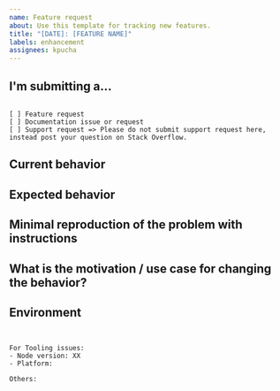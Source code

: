 ```yaml
---
name: Feature request
about: Use this template for tracking new features.
title: "[DATE]: [FEATURE NAME]"
labels: enhancement
assignees: kpucha
---
```

<!--
PLEASE HELP US PROCESS GITHUB ISSUES FASTER BY PROVIDING THE FOLLOWING INFORMATION.

ISSUES MISSING IMPORTANT INFORMATION MAY BE CLOSED WITHOUT INVESTIGATION.
-->

## I'm submitting a...
<!-- 
Please search GitHub for a similar issue or PR before submitting.
Check one of the following options with "x" -->
<pre><code>
[ ] Feature request
[ ] Documentation issue or request
[ ] Support request => Please do not submit support request here, instead post your question on Stack Overflow.
</code></pre>

## Current behavior
<!-- Describe how the issue manifests. -->


## Expected behavior
<!-- Describe what the desired behavior would be. -->


## Minimal reproduction of the problem with instructions
<!-- Please share a repo, a gist, or step-by-step instructions. -->

## What is the motivation / use case for changing the behavior?
<!-- Describe the motivation or the concrete use case. -->


## Environment

<pre><code>
 
For Tooling issues:
- Node version: XX  <!-- run `node --version` -->
- Platform:  <!-- Mac, Linux, Windows -->

Others:
<!-- Anything else relevant?  Operating system version, IDE, package manager, ... -->
</code></pre>
